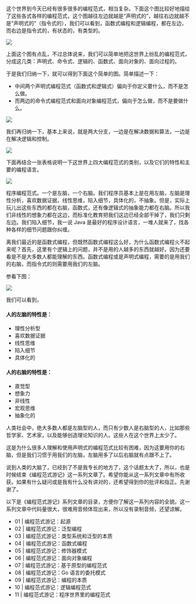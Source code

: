 这个世界到今天已经有很多很多的编程范式，相当复杂。下面这个图比较好地描绘了这些各式各样的编程范式，这个图越往左边就越是“声明式的”，越往右边就越不是“声明式的”（指令式的），我们可以看到，函数式编程和逻辑编程，都在左边，而右边是指令式的，有状态的，有类型的。

![](https://static001.geekbang.org/resource/image/9d/8d/9d6ac4820cc070a6b567d3f514d9ea8d.png?wh=1502*1125)

上面这个图有点乱，不过总体说来，我们可以简单地把这世界上纷乱的编程范式，分成这几类：声明式、命令式、逻辑的、函数式、面向对象的、面向过程的。

于是我们归纳一下，就可以得到下面这个简单的图。简单描述一下：

- 中间两个声明式编程范式（函数式和逻辑式）偏向于你定义要什么，而不是怎么做。
- 而两边的命令式编程范式和面向对象编程范式，偏向于怎么做，而不是要做什么。

![](https://static001.geekbang.org/resource/image/4b/3c/4b764c2eab8f6f383525e6d1a386d93c.jpg?wh=1860x1353)

我们再归纳一下，基本上来说，就是两大分支，一边是在解决数据和算法，一边是在解决逻辑和控制。

![](https://static001.geekbang.org/resource/image/bf/ef/bf6945c2ca2ec5564ecbbf1c81503eef.png?wh=1650*862)

下面再结合一张表格说明一下这世界上四大编程范式的类别，以及它们的特性和主要的编程语言。

![](https://static001.geekbang.org/resource/image/37/25/37215aac89a3fc78d1d99649a0f91a25.jpg?wh=1950x2010)

程序编程范式。一个是左脑，一个右脑。我们程序员基本上是在用左脑，左脑是理性分析，喜欢数据证据，线性思维，陷入细节，具体化的，不抽象。但是，实际上玩儿出这些东西的都在右脑，函数式，还有像逻辑式的抽象能力都在右脑。所以我们非线性的想象力都在这边，而标准化教育把我们这边已经全部干掉了，我们只剩左边。我们陷入细节，我一说 Java 是最好的程序设计语言，一堆人就来了，找各种各样的细节问题跟你纠缠。

离我们最近的是函数式编程，但既然函数式编程这么好，为什么函数式编程火不起来呢？首先，这里有个逻辑上的问题，并不是用的人越多的东西就越好。因为还要看是不是大多数人都能理解的东西。函数式编程或是声明式编程，需要的是用我们的右脑，而指令式的则需要用我们的左脑。

参看下图：

![](https://static001.geekbang.org/resource/image/11/c7/11f63d119d5954724b42024f9d6a64c7.png?wh=2000*1125)

我们可以看到，

#### 人的左脑的特性是：

- 理性分析型
- 喜欢数据证据
- 线性思维
- 陷入细节
- 具体化的

#### 人的右脑的特性是：

- 直觉型
- 想象力
- 非线性
- 宏观思维
- 抽象化的

人类社会中，绝大多数人都是左脑型的人，而只有少数人是右脑型的人，比如那些哲学家、艺术家，以及能够创造理论知识的人。这些人在这个世界上太少了。

这是为什么很多人理解和使用声明式的编程范式比较有困难，因为这要用你的右脑，但是我们习惯于用我们的左脑，左脑用多了以后右脑就有点跟不上了。

说到人类的大脑了，已经到了不是我专长的地方了，这个话题太大了，所以，也是时候结束《编程范式游记》这一系列文章了。希望你能从这一系列文章中有所收获。如果有什么疑问或是我有什么没有讲对的，还希望得到你的批评和指正。先谢谢了。

以下是《编程范式游记》系列文章的目录，方便你了解这一系列内容的全貌。这一系列文章中代码量很大，很难用音频体现出来，所以没有录制音频，还望谅解。

- 01 | 编程范式游记：起源
- 02 | 编程范式游记：泛型编程
- 03 | 编程范式游记：类型系统和泛型的本质
- 04 | 编程范式游记：函数式编程
- 05 | 编程范式游记：修饰器模式
- 06 | 编程范式游记：面向对象编程
- 07 | 编程范式游记：基于原型的编程范式
- 08 | 编程范式游记：Go 语言的委托模式
- 09 | 编程范式游记：编程的本质
- 10 | 编程范式游记：逻辑编程范式
- 11 | 编程范式游记：程序世界里的编程范式
